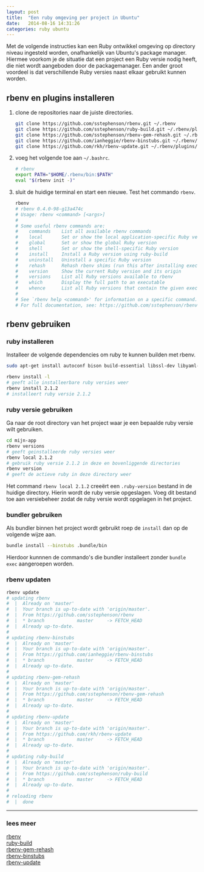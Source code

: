 ```yaml
---
layout: post
title:  "Een ruby omgeving per project in Ubuntu"
date:   2014-08-16 14:31:26
categories: ruby ubuntu
---
```


Met de volgende instructies kan een Ruby ontwikkel omgeving op directory niveau
ingesteld worden, onafhankelijk van Ubuntu's package manager. Hiermee voorkom je
de situatie dat een project een Ruby versie nodig heeft, die niet wordt
aangeboden door de packagemanager. Een ander groot voordeel is dat
verschillende Ruby versies naast elkaar gebruikt kunnen worden.

## rbenv en plugins installeren

1.  clone de repositories naar de juiste directories.

    ```bash
    git clone https://github.com/sstephenson/rbenv.git ~/.rbenv
    git clone https://github.com/sstephenson/ruby-build.git ~/.rbenv/plugins/ruby-build
    git clone https://github.com/sstephenson/rbenv-gem-rehash.git ~/.rbenv/plugins/rbenv-gem-rehash
    git clone https://github.com/ianheggie/rbenv-binstubs.git ~/.rbenv/plugins/rbenv-binstubs
    git clone https://github.com/rkh/rbenv-update.git ~/.rbenv/plugins/rbenv-update
    ```

2.  voeg het volgende toe aan `~/.bashrc`.

    ```bash
    # rbenv
    export PATH="$HOME/.rbenv/bin:$PATH"
    eval "$(rbenv init -)"
    ```

3.  sluit de huidige terminal en start een nieuwe. Test het commando `rbenv`.

    ```bash
    rbenv
    # rbenv 0.4.0-98-g13a474c
    # Usage: rbenv <command> [<args>]
    #
    # Some useful rbenv commands are:
    #    commands    List all available rbenv commands
    #    local       Set or show the local application-specific Ruby version
    #    global      Set or show the global Ruby version
    #    shell       Set or show the shell-specific Ruby version
    #    install     Install a Ruby version using ruby-build
    #    uninstall   Uninstall a specific Ruby version
    #    rehash      Rehash rbenv shims (run this after installing executables)
    #    version     Show the current Ruby version and its origin
    #    versions    List all Ruby versions available to rbenv
    #    which       Display the full path to an executable
    #    whence      List all Ruby versions that contain the given executable
    #
    # See `rbenv help <command>' for information on a specific command.
    # For full documentation, see: https://github.com/sstephenson/rbenv#readme
    ```

## rbenv gebruiken

### ruby installeren

Installeer de volgende dependencies om ruby te kunnen builden met rbenv.

```bash
sudo apt-get install autoconf bison build-essential libssl-dev libyaml-dev libreadline6 libreadline6-dev zlib1g zlib1g-dev
```

```bash
rbenv install -l
# geeft alle installeerbare ruby versies weer
rbenv install 2.1.2
# installeert ruby versie 2.1.2
```

### ruby versie gebruiken

Ga naar de root directory van het project waar je een bepaalde ruby versie wilt
gebruiken.

```bash
cd mijn-app
rbenv versions
# geeft geinstalleerde ruby versies weer
rbenv local 2.1.2
# gebruik ruby versie 2.1.2 in deze en bovenliggende directories
rbenv version
# geeft de actieve ruby in deze directory weer
```

Het command `rbenv local 2.1.2` creeërt een `.ruby-version` bestand in de huidige
directory. Hierin wordt de ruby versie opgeslagen. Voeg dit bestand toe aan
versiebeheer zodat de ruby versie wordt opgelagen in het project.

### bundler gebruiken

Als bundler binnen het project wordt gebruikt roep de `install` dan op de volgende
wijze aan.

```bash
bundle install --binstubs .bundle/bin
```

Hierdoor kunnnen de commando's die bundler installeert zonder `bundle exec`
aangeroepen worden.

### rbenv updaten

```bash
rbenv update
# updating rbenv
#  |  Already on 'master'
#  |  Your branch is up-to-date with 'origin/master'.
#  |  From https://github.com/sstephenson/rbenv
#  |  * branch            master     -> FETCH_HEAD
#  |  Already up-to-date.
#
# updating rbenv-binstubs
#  |  Already on 'master'
#  |  Your branch is up-to-date with 'origin/master'.
#  |  From https://github.com/ianheggie/rbenv-binstubs
#  |  * branch            master     -> FETCH_HEAD
#  |  Already up-to-date.
#
# updating rbenv-gem-rehash
#  |  Already on 'master'
#  |  Your branch is up-to-date with 'origin/master'.
#  |  From https://github.com/sstephenson/rbenv-gem-rehash
#  |  * branch            master     -> FETCH_HEAD
#  |  Already up-to-date.
#
# updating rbenv-update
#  |  Already on 'master'
#  |  Your branch is up-to-date with 'origin/master'.
#  |  From https://github.com/rkh/rbenv-update
#  |  * branch            master     -> FETCH_HEAD
#  |  Already up-to-date.
#
# updating ruby-build
#  |  Already on 'master'
#  |  Your branch is up-to-date with 'origin/master'.
#  |  From https://github.com/sstephenson/ruby-build
#  |  * branch            master     -> FETCH_HEAD
#  |  Already up-to-date.
#
# reloading rbenv
#  |  done
```

---

### lees meer

[rbenv](https://github.com/sstephenson/rbenv)  
[ruby-build](https://github.com/sstephenson/ruby-build)  
[rbenv-gem-rehash](https://github.com/sstephenson/rbenv-gem-rehash)  
[rbenv-binstubs](https://github.com/ianheggie/rbenv-binstubs)  
[rbenv-update](https://github.com/rkh/rbenv-update)
